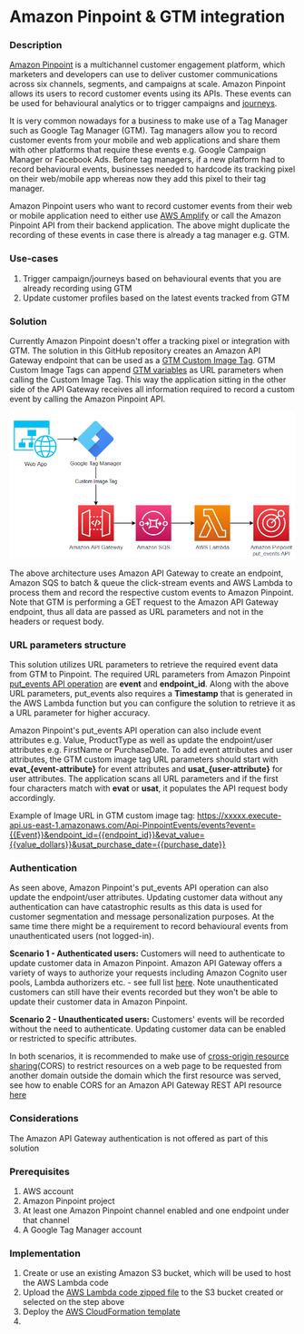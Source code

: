 # Amazon Pinpoint & GTM integration

### Description
[Amazon Pinpoint](https://aws.amazon.com/pinpoint/) is a multichannel customer engagement platform, which marketers and developers can use to deliver customer communications across six channels, segments, and campaigns at scale. Amazon Pinpoint allows its users to record customer events using its APIs. These events can be used for behavioural analytics or to trigger campaigns and [journeys](https://docs.aws.amazon.com/pinpoint/latest/userguide/journeys.html).

It is very common nowadays for a business to make use of a Tag Manager such as Google Tag Manager (GTM). Tag managers allow you to record customer events from your mobile and web applications and share them with other platforms that require these events  e.g. Google Campaign Manager or Facebook Ads. Before tag managers, if a new platform had to record behavioural events, businesses needed to hardcode its tracking pixel on their web/mobile app whereas now they add this pixel to their tag manager.

Amazon Pinpoint users who want to record customer events from their web or mobile application need to either use [AWS Amplify](https://docs.amplify.aws/lib/analytics/getting-started/q/platform/js/) or call the Amazon Pinpoint API from their backend application. The above might duplicate the recording of these events in case there is already a tag manager e.g. GTM.

### Use-cases
1) Trigger campaign/journeys based on behavioural events that you are already recording using GTM
2) Update customer profiles based on the latest events tracked from GTM

### Solution
Currently Amazon Pinpoint doesn't offer a tracking pixel or integration with GTM. The solution in this GitHub repository creates an Amazon API Gateway endpoint that can be used as a [GTM Custom Image Tag](https://support.google.com/tagmanager/answer/6107167?hl=en). GTM Custom Image Tags can append [GTM variables](https://support.google.com/tagmanager/answer/7683362?hl=en) as URL parameters when calling the Custom Image Tag. This way the application sitting in the other side of the API Gateway receives all information required to record a custom event by calling the Amazon Pinpoint API.

![architecture_diagram](https://github.com/Pioank/pinpoint-gtm-connector/blob/main/Assets/ArchitectureDiagram-Pinpoint-GTM.PNG)

The above architecture uses Amazon API Gateway to create an endpoint, Amazon SQS to batch & queue the click-stream events and AWS Lambda to process them and record the respective custom events to Amazon Pinpoint. Note that GTM is performing a GET request to the Amazon API Gateway endpoint, thus all data are passed as URL parameters and not in the headers or request body.

### URL parameters structure
This solution utilizes URL parameters to retrieve the required event data from GTM to Pinpoint. The required URL parameters from Amazon Pinpoint [put_events API operation](https://docs.aws.amazon.com/pinpoint/latest/apireference/apps-application-id-events.html) are **event** and **endpoint_id**. Along with the above URL parameters, put_events also requires a **Timestamp** that is generated in the AWS Lambda function but you can configure the solution to retrieve it as a URL parameter for higher accuracy.

Amazon Pinpoint's put_events API operation can also include event attributes e.g. Value, ProductType as well as update the endpoint/user attributes e.g. FirstName or PurchaseDate. To add event attributes and user attributes, the GTM custom image tag URL parameters should start with **evat_{event-attribute}**  for event attributes and **usat_{user-attribute}** for user attributes. The application scans all URL parameters and if the first four characters match with **evat** or **usat**, it populates the API request body accordingly.

Example of Image URL in GTM custom image tag:
https://xxxxx.execute-api.us-east-1.amazonaws.com/Api-PinpointEvents/events?event={{Event}}&endpoint_id={{endpoint_id}}&evat_value={{value_dollars}}&usat_purchase_date={{purchase_date}}

### Authentication
As seen above, Amazon Pinpoint's put_events API operation can also update the endpoint/user attributes. Updating customer data without any authentication can have catastrophic results as this data is used for customer segmentation and message personalization purposes. At the same time there might be a requirement to record behavioural events from unauthenticated users (not logged-in).

**Scenario 1 - Authenticated users:** Customers will need to authenticate to update customer data in Amazon Pinpoint. Amazon API Gateway offers a variety of ways to authorize your requests including Amazon Cognito user pools, Lambda authorizers etc. - see full list [here](https://docs.aws.amazon.com/apigateway/latest/developerguide/apigateway-control-access-to-api.html). Note unauthenticated customers can still have their events recorded but they won't be able to update their customer data in Amazon Pinpoint.

**Scenario 2 - Unauthenticated users:** Customers' events will be recorded without the need to authenticate. Updating customer data can be enabled or restricted to specific attributes.

In both scenarios, it is recommended to make use of [cross-origin resource sharing](https://en.wikipedia.org/wiki/Cross-origin_resource_sharing)(CORS) to restrict resources on a web page to be requested from another domain outside the domain which the first resource was served, see how to enable CORS for an Amazon API Gateway REST API resource [here](https://docs.aws.amazon.com/apigateway/latest/developerguide/how-to-cors.html)

### Considerations
The Amazon API Gateway authentication is not offered as part of this solution

### Prerequisites
1) AWS account
2) Amazon Pinpoint project
3) At least one Amazon Pinpoint channel enabled and one endpoint under that channel
4) A Google Tag Manager account

### Implementation
1. Create or use an existing Amazon S3 bucket, which will be used to host the AWS Lambda code
2. Upload the [AWS Lambda code zipped file](https://github.com/Pioank/pinpoint-gtm-connector/blob/main/PinpointPixelTracking.zip) to the S3 bucket created or selected on the step above
3. Deploy the [AWS CloudFormation template](https://github.com/Pioank/pinpoint-gtm-connector/blob/main/PinpointGTM-CFtemplate.yaml) 
4. 


